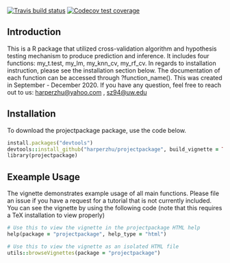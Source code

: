  <!-- badges: start -->
  [![Travis build status](https://travis-ci.com/harperzhu/projectpackage.svg?branch=master)](https://travis-ci.com/harperzhu/projectpackage)
  [![Codecov test coverage](https://codecov.io/gh/harperzhu/projectpackage/branch/master/graph/badge.svg)](https://codecov.io/gh/harperzhu/projectpackage?branch=master)
  <!-- badges: end -->
  
  
  ## Introduction ##

This is a R package that utilized cross-validation algorithm and hypothesis testing mechanism to produce prediction and inference. It includes four functions: my_t.test, my_lm, my_knn_cv, my_rf_cv. In regards to installation instruction, please see the installation section below. The documentation of each function can be accessed through ?function_name(). This was created in September - December 2020. If you have any question, feel free to reach out to us: harperzhu@yahoo.com , sz94@uw.edu



## Installation ##


To download the projectpackage package, use the code below.

```ruby
install.packages("devtools")
devtools::install_github("harperzhu/projectpackage", build_vignette = TRUE, build_opts = c())
library(projectpackage)
```


## Exeample Usage ##

The vignette demonstrates example usage of all main functions. 
Please file an issue if you have a request for a tutorial that is not currently included. 
You can see the vignette by using the following code (note that this requires a TeX installation to view properly)

```ruby
# Use this to view the vignette in the projectpackage HTML help
help(package = "projectpackage", help_type = "html")

# Use this to view the vignette as an isolated HTML file
utils::browseVignettes(package = "projectpackage")

```
